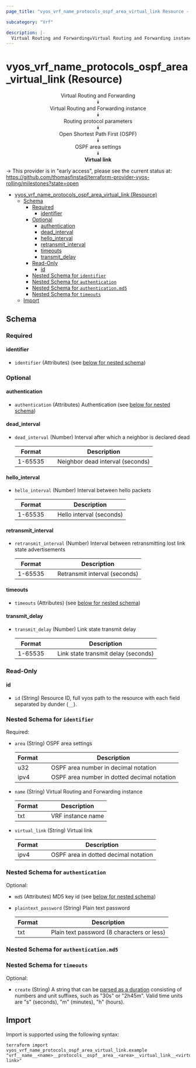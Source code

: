 ```yaml
---
page_title: "vyos_vrf_name_protocols_ospf_area_virtual_link Resource - vyos"

subcategory: "Vrf"

description: |-
  Virtual Routing and Forwarding⯯Virtual Routing and Forwarding instance⯯Routing protocol parameters⯯Open Shortest Path First (OSPF)⯯OSPF area settings⯯Virtual link
---
```


# vyos_vrf_name_protocols_ospf_area_virtual_link (Resource)
<center>


Virtual Routing and Forwarding  
⯯  
Virtual Routing and Forwarding instance  
⯯  
Routing protocol parameters  
⯯  
Open Shortest Path First (OSPF)  
⯯  
OSPF area settings  
⯯  
**Virtual link**


</center>

-> This provider is in "early access", please see the current status at: https://github.com/thomasfinstad/terraform-provider-vyos-rolling/milestones?state=open

<!--TOC-->

- [vyos_vrf_name_protocols_ospf_area_virtual_link (Resource)](#vyos_vrf_name_protocols_ospf_area_virtual_link-resource)
  - [Schema](#schema)
    - [Required](#required)
      - [identifier](#identifier)
    - [Optional](#optional)
      - [authentication](#authentication)
      - [dead_interval](#dead_interval)
      - [hello_interval](#hello_interval)
      - [retransmit_interval](#retransmit_interval)
      - [timeouts](#timeouts)
      - [transmit_delay](#transmit_delay)
    - [Read-Only](#read-only)
      - [id](#id)
    - [Nested Schema for `identifier`](#nested-schema-for-identifier)
    - [Nested Schema for `authentication`](#nested-schema-for-authentication)
    - [Nested Schema for `authentication.md5`](#nested-schema-for-authenticationmd5)
    - [Nested Schema for `timeouts`](#nested-schema-for-timeouts)
  - [Import](#import)

<!--TOC-->

<!-- schema generated by tfplugindocs -->
## Schema

### Required

#### identifier
- `identifier` (Attributes) (see [below for nested schema](#nestedatt--identifier))

### Optional

#### authentication
- `authentication` (Attributes) Authentication (see [below for nested schema](#nestedatt--authentication))
#### dead_interval
- `dead_interval` (Number) Interval after which a neighbor is declared dead

    |  Format   &emsp;|  Description                       |
    |-----------|------------------------------------|
    |  1-65535  &emsp;|  Neighbor dead interval (seconds)  |
#### hello_interval
- `hello_interval` (Number) Interval between hello packets

    |  Format   &emsp;|  Description               |
    |-----------|----------------------------|
    |  1-65535  &emsp;|  Hello interval (seconds)  |
#### retransmit_interval
- `retransmit_interval` (Number) Interval between retransmitting lost link state advertisements

    |  Format   &emsp;|  Description                    |
    |-----------|---------------------------------|
    |  1-65535  &emsp;|  Retransmit interval (seconds)  |
#### timeouts
- `timeouts` (Attributes) (see [below for nested schema](#nestedatt--timeouts))
#### transmit_delay
- `transmit_delay` (Number) Link state transmit delay

    |  Format   &emsp;|  Description                          |
    |-----------|---------------------------------------|
    |  1-65535  &emsp;|  Link state transmit delay (seconds)  |

### Read-Only

#### id
- `id` (String) Resource ID, full vyos path to the resource with each field separated by dunder (`__`).

<a id="nestedatt--identifier"></a>
### Nested Schema for `identifier`

Required:

- `area` (String) OSPF area settings

    |  Format  &emsp;|  Description                                  |
    |----------|-----------------------------------------------|
    |  u32     &emsp;|  OSPF area number in decimal notation         |
    |  ipv4    &emsp;|  OSPF area number in dotted decimal notation  |
- `name` (String) Virtual Routing and Forwarding instance

    |  Format  &emsp;|  Description        |
    |----------|---------------------|
    |  txt     &emsp;|  VRF instance name  |
- `virtual_link` (String) Virtual link

    |  Format  &emsp;|  Description                           |
    |----------|----------------------------------------|
    |  ipv4    &emsp;|  OSPF area in dotted decimal notation  |


<a id="nestedatt--authentication"></a>
### Nested Schema for `authentication`

Optional:

- `md5` (Attributes) MD5 key id (see [below for nested schema](#nestedatt--authentication--md5))
- `plaintext_password` (String) Plain text password

    |  Format  &emsp;|  Description                                 |
    |----------|----------------------------------------------|
    |  txt     &emsp;|  Plain text password (8 characters or less)  |

<a id="nestedatt--authentication--md5"></a>
### Nested Schema for `authentication.md5`



<a id="nestedatt--timeouts"></a>
### Nested Schema for `timeouts`

Optional:

- `create` (String) A string that can be [parsed as a duration](https://pkg.go.dev/time#ParseDuration) consisting of numbers and unit suffixes, such as &#34;30s&#34; or &#34;2h45m&#34;. Valid time units are &#34;s&#34; (seconds), &#34;m&#34; (minutes), &#34;h&#34; (hours).

## Import

Import is supported using the following syntax:

```shell
terraform import vyos_vrf_name_protocols_ospf_area_virtual_link.example "vrf__name__<name>__protocols__ospf__area__<area>__virtual_link__<virtual-link>"
```
